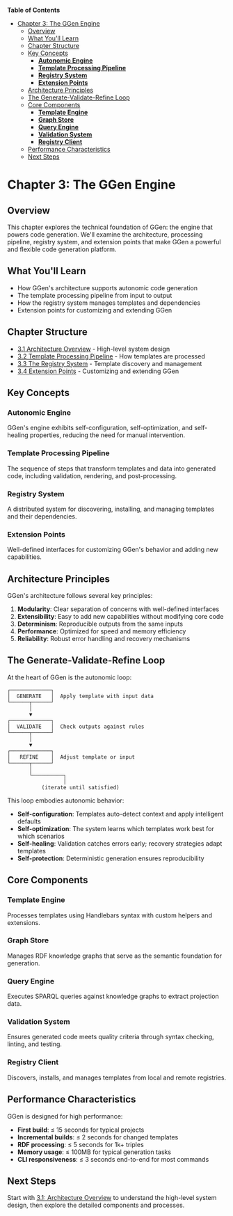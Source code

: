 <!-- START doctoc generated TOC please keep comment here to allow auto update -->
<!-- DON'T EDIT THIS SECTION, INSTEAD RE-RUN doctoc TO UPDATE -->
**Table of Contents**

- [Chapter 3: The GGen Engine](#chapter-3-the-ggen-engine)
  - [Overview](#overview)
  - [What You'll Learn](#what-youll-learn)
  - [Chapter Structure](#chapter-structure)
  - [Key Concepts](#key-concepts)
    - [**Autonomic Engine**](#autonomic-engine)
    - [**Template Processing Pipeline**](#template-processing-pipeline)
    - [**Registry System**](#registry-system)
    - [**Extension Points**](#extension-points)
  - [Architecture Principles](#architecture-principles)
  - [The Generate-Validate-Refine Loop](#the-generate-validate-refine-loop)
  - [Core Components](#core-components)
    - [**Template Engine**](#template-engine)
    - [**Graph Store**](#graph-store)
    - [**Query Engine**](#query-engine)
    - [**Validation System**](#validation-system)
    - [**Registry Client**](#registry-client)
  - [Performance Characteristics](#performance-characteristics)
  - [Next Steps](#next-steps)

<!-- END doctoc generated TOC please keep comment here to allow auto update -->

# Chapter 3: The GGen Engine

## Overview

This chapter explores the technical foundation of GGen: the engine that powers code generation. We'll examine the architecture, processing pipeline, registry system, and extension points that make GGen a powerful and flexible code generation platform.

## What You'll Learn

- How GGen's architecture supports autonomic code generation
- The template processing pipeline from input to output
- How the registry system manages templates and dependencies
- Extension points for customizing and extending GGen

## Chapter Structure

- [3.1 Architecture Overview](./chapter-3-1.md) - High-level system design
- [3.2 Template Processing Pipeline](./chapter-3-2.md) - How templates are processed
- [3.3 The Registry System](./chapter-3-3.md) - Template discovery and management
- [3.4 Extension Points](./chapter-3-4.md) - Customizing and extending GGen

## Key Concepts

### **Autonomic Engine**
GGen's engine exhibits self-configuration, self-optimization, and self-healing properties, reducing the need for manual intervention.

### **Template Processing Pipeline**
The sequence of steps that transform templates and data into generated code, including validation, rendering, and post-processing.

### **Registry System**
A distributed system for discovering, installing, and managing templates and their dependencies.

### **Extension Points**
Well-defined interfaces for customizing GGen's behavior and adding new capabilities.

## Architecture Principles

GGen's architecture follows several key principles:

1. **Modularity**: Clear separation of concerns with well-defined interfaces
2. **Extensibility**: Easy to add new capabilities without modifying core code
3. **Determinism**: Reproducible outputs from the same inputs
4. **Performance**: Optimized for speed and memory efficiency
5. **Reliability**: Robust error handling and recovery mechanisms

## The Generate-Validate-Refine Loop

At the heart of GGen is the autonomic loop:

```
┌─────────────┐
│  GENERATE   │  Apply template with input data
└──────┬──────┘
       │
       ▼
┌─────────────┐
│  VALIDATE   │  Check outputs against rules
└──────┬──────┘
       │
       ▼
┌─────────────┐
│   REFINE    │  Adjust template or input
└──────┬──────┘
       │
       └──────────┐
                  │
           (iterate until satisfied)
```

This loop embodies autonomic behavior:
- **Self-configuration**: Templates auto-detect context and apply intelligent defaults
- **Self-optimization**: The system learns which templates work best for which scenarios
- **Self-healing**: Validation catches errors early; recovery strategies adapt templates
- **Self-protection**: Deterministic generation ensures reproducibility

## Core Components

### **Template Engine**
Processes templates using Handlebars syntax with custom helpers and extensions.

### **Graph Store**
Manages RDF knowledge graphs that serve as the semantic foundation for generation.

### **Query Engine**
Executes SPARQL queries against knowledge graphs to extract projection data.

### **Validation System**
Ensures generated code meets quality criteria through syntax checking, linting, and testing.

### **Registry Client**
Discovers, installs, and manages templates from local and remote registries.

## Performance Characteristics

GGen is designed for high performance:

- **First build**: ≤ 15 seconds for typical projects
- **Incremental builds**: ≤ 2 seconds for changed templates
- **RDF processing**: ≤ 5 seconds for 1k+ triples
- **Memory usage**: ≤ 100MB for typical generation tasks
- **CLI responsiveness**: ≤ 3 seconds end-to-end for most commands

## Next Steps

Start with [3.1: Architecture Overview](./chapter-3-1.md) to understand the high-level system design, then explore the detailed components and processes.
